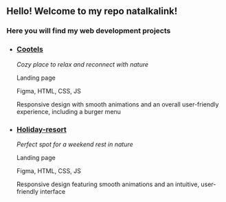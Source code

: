 ## Hello! Welcome to my repo natalkalink!  

### Here you will find my web development projects  

- ### [Cootels](https://natalkalink.github.io/web_projects/Cootels/)

  *Cozy place to relax and reconnect with nature*
  
  Landing page
  
  Figma, HTML, CSS, JS
  
  Responsive design with smooth animations and an overall user-friendly experience, including a burger menu
  

- ### [Holiday-resort](https://natalkalink.github.io/web_projects/Holiday-resort/)

  *Perfect spot for a weekend rest in nature*
  
  Landing page
  
  Figma, HTML, CSS, JS
  
  Responsive design featuring smooth animations and an intuitive, user-friendly interface
